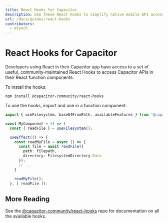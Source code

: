 ```yaml
---
title: React Hooks for Capacitor
description: Use these React hooks to simplify native mobile API access with Capacitor
url: /docs/guides/react-hooks
contributors:
  - mlynch
---
```


# React Hooks for Capacitor

Developers using React in their Capacitor app have access to a set of useful, community-maintained React Hooks to access Capacitor APIs in their React function components.

To install the hooks:

```shell
npm install @capacitor-community/react-hooks
```

To use the hooks, import and use in a function component:

```typescript
import { useFilesystem, base64FromPath, availableFeatures } from '@capacitor-community/react-hooks/filesystem';

const MyComponent = () => (
  const { readFile } = useFilesystem();

  useEffect(() => {
    const readMyFile = async () => {
      const file = await readFile({
        path: filepath,
        directory: FilesystemDirectory.Data
      });
      // ...
    }

    readMyFile();
  }, [ readFile ]);
```

## More Reading

See the [@capacitor-community/react-hooks](https://github.com/capacitor-community/react-hooks) repo for documentation on all the available hooks.